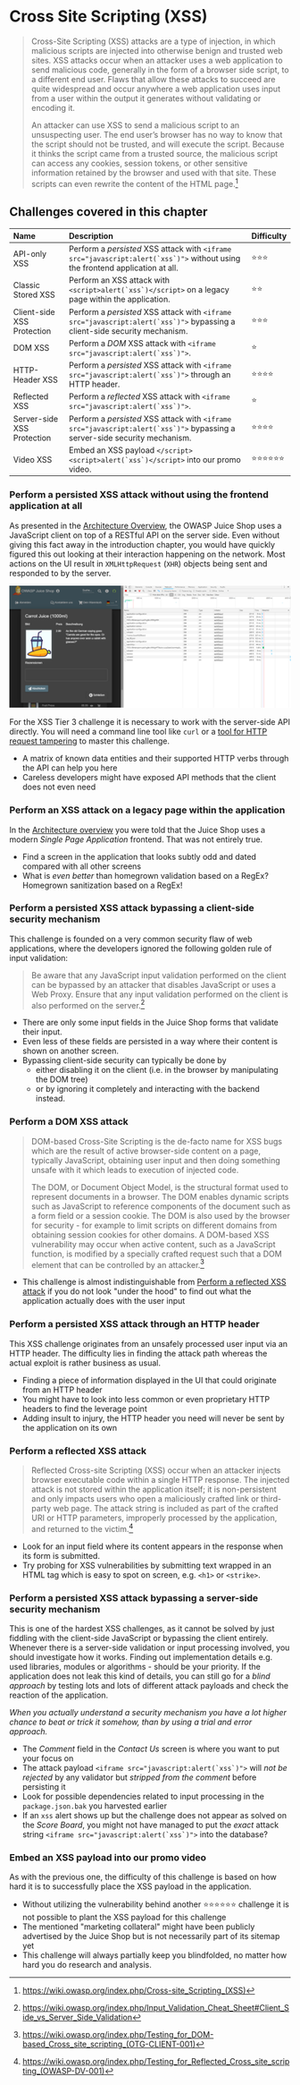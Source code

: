 # Cross Site Scripting (XSS)

> Cross-Site Scripting (XSS) attacks are a type of injection, in which
> malicious scripts are injected into otherwise benign and trusted web
> sites. XSS attacks occur when an attacker uses a web application to
> send malicious code, generally in the form of a browser side script,
> to a different end user. Flaws that allow these attacks to succeed are
> quite widespread and occur anywhere a web application uses input from
> a user within the output it generates without validating or encoding
> it.
>
> An attacker can use XSS to send a malicious script to an unsuspecting
> user. The end user’s browser has no way to know that the script should
> not be trusted, and will execute the script. Because it thinks the
> script came from a trusted source, the malicious script can access any
> cookies, session tokens, or other sensitive information retained by
> the browser and used with that site. These scripts can even rewrite
> the content of the HTML page.[^1]

## Challenges covered in this chapter

| Name                       | Description                                                                                                                     | Difficulty |
|:---------------------------|:--------------------------------------------------------------------------------------------------------------------------------|:-----------|
| API-only XSS               | Perform a _persisted_ XSS attack with ``<iframe src="javascript:alert(`xss`)">`` without using the frontend application at all. | ⭐⭐⭐      |
| Classic Stored XSS         | Perform an XSS attack with ``<script>alert(`xss`)</script>`` on a legacy page within the application.                           | ⭐⭐        |
| Client-side XSS Protection | Perform a _persisted_ XSS attack with ``<iframe src="javascript:alert(`xss`)">`` bypassing a client-side security mechanism.    | ⭐⭐⭐      |
| DOM XSS                    | Perform a _DOM_ XSS attack with ``<iframe src="javascript:alert(`xss`)">``.                                                     | ⭐         |
| HTTP-Header XSS            | Perform a _persisted_ XSS attack with ``<iframe src="javascript:alert(`xss`)">`` through an HTTP header.                        | ⭐⭐⭐⭐     |
| Reflected XSS              | Perform a _reflected_ XSS attack with ``<iframe src="javascript:alert(`xss`)">``.                                               | ⭐         |
| Server-side XSS Protection | Perform a _persisted_ XSS attack with ``<iframe src="javascript:alert(`xss`)">`` bypassing a server-side security mechanism.    | ⭐⭐⭐⭐     |
| Video XSS                  | Embed an XSS payload ``</script><script>alert(`xss`)</script>`` into our promo video.                                           | ⭐⭐⭐⭐⭐⭐  |

### Perform a persisted XSS attack without using the frontend application at all

As presented in the
[Architecture Overview](/introduction/architecture.md), the OWASP Juice
Shop uses a JavaScript client on top of a RESTful API on the server
side. Even without giving this fact away in the introduction chapter,
you would have quickly figured this out looking at their interaction
happening on the network. Most actions on the UI result in
`XMLHttpRequest` (`XHR`) objects being sent and responded to by the
server.

![XHR requests to the backend API](img/xhr-api_requests.png)

For the XSS Tier 3 challenge it is necessary to work with the
server-side API directly. You will need a command line tool like `curl`
or a
[tool for HTTP request tampering](/part1/rules.md#tools-for-http-request-tampering)
to master this challenge.

* A matrix of known data entities and their supported HTTP verbs through
  the API can help you here
* Careless developers might have exposed API methods that the client
  does not even need

### Perform an XSS attack on a legacy page within the application

In the [Architecture overview](../introduction/architecture.md) you were
told that the Juice Shop uses a modern _Single Page Application_
frontend. That was not entirely true.

* Find a screen in the application that looks subtly odd and dated
  compared with all other screens
* What is _even better_ than homegrown validation based on a RegEx?
  Homegrown sanitization based on a RegEx!

### Perform a persisted XSS attack bypassing a client-side security mechanism

This challenge is founded on a very common security flaw of web
applications, where the developers ignored the following golden rule of
input validation:

> Be aware that any JavaScript input validation performed on the client
> can be bypassed by an attacker that disables JavaScript or uses a Web
> Proxy. Ensure that any input validation performed on the client is
> also performed on the server.[^4]

* There are only some input fields in the Juice Shop forms that validate
  their input.
* Even less of these fields are persisted in a way where their content
  is shown on another screen.
* Bypassing client-side security can typically be done by
  * either disabling it on the client (i.e. in the browser by
    manipulating the DOM tree)
  * or by ignoring it completely and interacting with the backend
    instead.

### Perform a DOM XSS attack

> DOM-based Cross-Site Scripting is the de-facto name for XSS bugs which
> are the result of active browser-side content on a page, typically
> JavaScript, obtaining user input and then doing something unsafe with
> it which leads to execution of injected code.
>
> The DOM, or Document Object Model, is the structural format used to
> represent documents in a browser. The DOM enables dynamic scripts such
> as JavaScript to reference components of the document such as a form
> field or a session cookie. The DOM is also used by the browser for
> security - for example to limit scripts on different domains from
> obtaining session cookies for other domains. A DOM-based XSS
> vulnerability may occur when active content, such as a JavaScript
> function, is modified by a specially crafted request such that a DOM
> element that can be controlled by an attacker.[^3]

* This challenge is almost indistinguishable from
  [Perform a reflected XSS attack](#perform-a-reflected-xss-attack) if
  you do not look "under the hood" to find out what the application
  actually does with the user input

### Perform a persisted XSS attack through an HTTP header

This XSS challenge originates from an unsafely processed user input via
an HTTP header. The difficulty lies in finding the attack path whereas
the actual exploit is rather business as usual.

* Finding a piece of information displayed in the UI that could
  originate from an HTTP header
* You might have to look into less common or even proprietary HTTP
  headers to find the leverage point
* Adding insult to injury, the HTTP header you need will never be sent
  by the application on its own

### Perform a reflected XSS attack

> Reflected Cross-site Scripting (XSS) occur when an attacker injects
> browser executable code within a single HTTP response. The injected
> attack is not stored within the application itself; it is
> non-persistent and only impacts users who open a maliciously crafted
> link or third-party web page. The attack string is included as part of
> the crafted URI or HTTP parameters, improperly processed by the
> application, and returned to the victim.[^2]

* Look for an input field where its content appears in the response when
  its form is submitted.
* Try probing for XSS vulnerabilities by submitting text wrapped in an
  HTML tag which is easy to spot on screen, e.g. `<h1>` or `<strike>`.

### Perform a persisted XSS attack bypassing a server-side security mechanism

This is one of the hardest XSS challenges, as it cannot be solved by
just fiddling with the client-side JavaScript or bypassing the client
entirely. Whenever there is a server-side validation or input processing
involved, you should investigate how it works. Finding out
implementation details e.g. used libraries, modules or algorithms -
should be your priority. If the application does not leak this kind of
details, you can still go for a _blind approach_ by testing lots and
lots of different attack payloads and check the reaction of the
application.

_When you actually understand a security mechanism you have a lot higher
chance to beat or trick it somehow, than by using a trial and error
approach._

* The _Comment_ field in the _Contact Us_ screen is where you want to
  put your focus on
* The attack payload ``<iframe src="javascript:alert(`xss`)">`` will
  _not be rejected_ by any validator but _stripped from the comment_
  before persisting it
* Look for possible dependencies related to input processing in the
  `package.json.bak` you harvested earlier
* If an `xss` alert shows up but the challenge does not appear as solved
  on the _Score Board_, you might not have managed to put the _exact_
  attack string ``<iframe src="javascript:alert(`xss`)">`` into the
  database?

### Embed an XSS payload into our promo video

As with the previous one, the difficulty of this challenge is based on
how hard it is to successfully place the XSS payload in the application.

* Without utilizing the vulnerability behind another ⭐⭐⭐⭐⭐⭐ challenge
  it is not possible to plant the XSS payload for this challenge
* The mentioned "marketing collateral" might have been publicly
  advertised by the Juice Shop but is not necessarily part of its
  sitemap yet
* This challenge will always partially keep you blindfolded, no matter
  how hard you do research and analysis.

[^1]: https://wiki.owasp.org/index.php/Cross-site_Scripting_(XSS)
[^2]: https://wiki.owasp.org/index.php/Testing_for_Reflected_Cross_site_scripting_(OWASP-DV-001)
[^3]: https://wiki.owasp.org/index.php/Testing_for_DOM-based_Cross_site_scripting_(OTG-CLIENT-001)
[^4]: https://wiki.owasp.org/index.php/Input_Validation_Cheat_Sheet#Client_Side_vs_Server_Side_Validation

